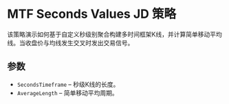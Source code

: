 # MTF Seconds Values JD 策略

该策略演示如何基于自定义秒级别聚合构建多时间框架K线，并计算简单移动平均线。当收盘价与均线发生交叉时发出交易信号。

## 参数

- `SecondsTimeframe` – 秒级K线的长度。
- `AverageLength` – 简单移动平均周期。

